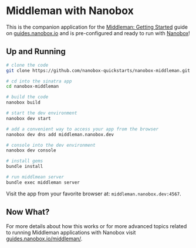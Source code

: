 # Middleman with Nanobox

This is the companion application for the [Middleman: Getting Started](https://guides.nanobox.io/middleman/) guide on [guides.nanobox.io](https://guides.nanobox.io) and is pre-configured and ready to run with [Nanobox](https://nanobox.io/)!

## Up and Running

``` bash
# clone the code
git clone https://github.com/nanobox-quickstarts/nanobox-middleman.git

# cd into the sinatra app
cd nanobox-middleman

# build the code
nanobox build

# start the dev environment
nanobox dev start

# add a convenient way to access your app from the browser
nanobox dev dns add middleman.nanobox.dev

# console into the dev environment
nanobox dev console

# install gems
bundle install

# run middlmean server
bundle exec middleman server
```

Visit the app from your favorite browser at: `middleman.nanobox.dev:4567`.

## Now What?
For more details about how this works or for more advanced topics related to running Middleman applications with Nanobox visit [guides.nanobox.io/middleman/](https://guides.nanobox.io/middleman/).
